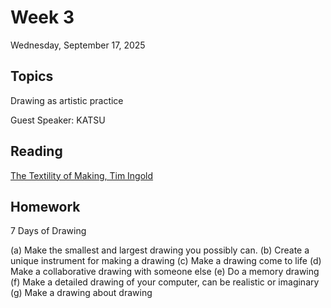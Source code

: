 # Week 3

Wednesday, September 17, 2025

## Topics

Drawing as artistic practice

Guest Speaker: KATSU

## Reading

[The Textility of Making, Tim Ingold](readings/the-textility-of-making.pdf)

## Homework

7 Days of Drawing

(a) Make the smallest and largest drawing you possibly can.
(b) Create a unique instrument for making a drawing
(c) Make a drawing come to life
(d) Make a collaborative drawing with someone else
(e) Do a memory drawing
(f) Make a detailed drawing of your computer, can be realistic or imaginary
(g) Make a drawing about drawing
